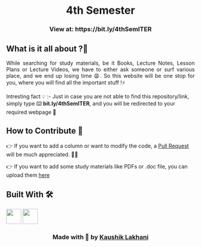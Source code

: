 <h1 align='center'> 4th Semester </h1>
<h3 align="center">View at: https://bit.ly/4thSemITER </h3>

## What is it all about ?🧐
<p align='justify'>
While searching for study materials, be it Books, Lecture Notes, Lesson Plans or Lecture Videos, we have to either ask someone or surf various place, and we end up losing time &#128553;. So this website will be one stop for you, where you will find all the important stuff !&#9889;
</p>

Intresting fact &#128161; :- Just in case you are not able to find this repository/link, simply type &#9000;&#65039; **bit.ly/4thSemITER**, and you will be redirected to your required webpage &#127881;

## How to Contribute &#129309;

&#128073; If you want to add a column or want to modify the code, a [Pull Request](https://github.com/kaal-coder/4thSemester/pulls) will be much appreciated. &#128079;&#127995;

&#128073; If you want to add some study materials like PDFs or .doc file, you can upload them [here](https://drive.google.com/drive/folders/1wv04Wc3ZiKROp-S1u1qkh7cIxkXGLn_D?usp=sharing)


## Built With &#128736;&#65039;
<img src= "https://www.vectorlogo.zone/logos/w3_html5/w3_html5-icon.svg" height=40 ></img>
<img src= "https://www.vectorlogo.zone/logos/w3_css/w3_css-icon.svg" height=40 ></img>


<h3 align="center">Made with &#128157; by <a href= "https://linktr.ee/kaushiklakhani"> Kaushik Lakhani </a></h3>
